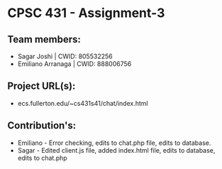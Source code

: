 # CPSC 431 - Assignment-3

## Team members:
- Sagar Joshi | CWID: 805532256
- Emiliano Arranaga | CWID: 888006756

## Project URL(s):
- ecs.fullerton.edu/~cs431s41/chat/index.html

## Contribution's:
- Emiliano - Error checking, edits to chat.php file, edits to database. 
- Sagar - Edited client.js file, added index.html file, edits to database, edits to chat.php

